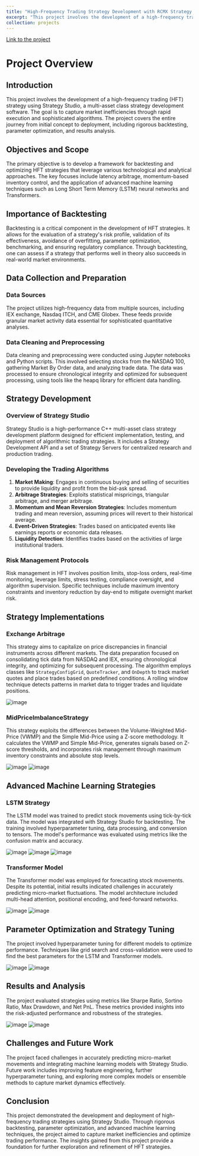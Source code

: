 ```yaml
---
title: "High-Frequency Trading Strategy Development with RCMX Strategy Studio"
excerpt: "This project involves the development of a high-frequency trading (HFT) strategy using Strategy Studio, a multi-asset class strategy development software. The goal is to capture market inefficiencies through rapid execution and sophisticated algorithms. The project covers the entire journey from initial concept to deployment, including rigorous backtesting, parameter optimization, and results analysis."
collection: projects
---
```

[Link to the project](https://gitlab.engr.illinois.edu/fin556_algo_market_micro_fall_2023/fin556_algo_fall_2023_group_01/group_01_project)

# Project Overview

## Introduction

This project involves the development of a high-frequency trading (HFT) strategy using Strategy Studio, a multi-asset class strategy development software. The goal is to capture market inefficiencies through rapid execution and sophisticated algorithms. The project covers the entire journey from initial concept to deployment, including rigorous backtesting, parameter optimization, and results analysis.

## Objectives and Scope

The primary objective is to develop a framework for backtesting and optimizing HFT strategies that leverage various technological and analytical approaches. The key focuses include latency arbitrage, momentum-based inventory control, and the application of advanced machine learning techniques such as Long Short Term Memory (LSTM) neural networks and Transformers.

## Importance of Backtesting

Backtesting is a critical component in the development of HFT strategies. It allows for the evaluation of a strategy's risk profile, validation of its effectiveness, avoidance of overfitting, parameter optimization, benchmarking, and ensuring regulatory compliance. Through backtesting, one can assess if a strategy that performs well in theory also succeeds in real-world market environments.

## Data Collection and Preparation

### Data Sources

The project utilizes high-frequency data from multiple sources, including IEX exchange, Nasdaq ITCH, and CME Globex. These feeds provide granular market activity data essential for sophisticated quantitative analyses.

### Data Cleaning and Preprocessing

Data cleaning and preprocessing were conducted using Jupyter notebooks and Python scripts. This involved selecting stocks from the NASDAQ 100, gathering Market By Order data, and analyzing trade data. The data was processed to ensure chronological integrity and optimized for subsequent processing, using tools like the heapq library for efficient data handling.

## Strategy Development

### Overview of Strategy Studio

Strategy Studio is a high-performance C++ multi-asset class strategy development platform designed for efficient implementation, testing, and deployment of algorithmic trading strategies. It includes a Strategy Development API and a set of Strategy Servers for centralized research and production trading.

### Developing the Trading Algorithms

1. **Market Making**: Engages in continuous buying and selling of securities to provide liquidity and profit from the bid-ask spread.
2. **Arbitrage Strategies**: Exploits statistical mispricings, triangular arbitrage, and merger arbitrage.
3. **Momentum and Mean Reversion Strategies**: Includes momentum trading and mean reversion, assuming prices will revert to their historical average.
4. **Event-Driven Strategies**: Trades based on anticipated events like earnings reports or economic data releases.
5. **Liquidity Detection**: Identifies trades based on the activities of large institutional traders.

### Risk Management Protocols

Risk management in HFT involves position limits, stop-loss orders, real-time monitoring, leverage limits, stress testing, compliance oversight, and algorithm supervision. Specific techniques include maximum inventory constraints and inventory reduction by day-end to mitigate overnight market risk.

## Strategy Implementations

### Exchange Arbitrage

This strategy aims to capitalize on price discrepancies in financial instruments across different markets. The data preparation focused on consolidating tick data from NASDAQ and IEX, ensuring chronological integrity, and optimizing for subsequent processing. The algorithm employs classes like `StrategyConfigGrid`, `QuoteTracker`, and `OnDepth` to track market quotes and place trades based on predefined conditions. A rolling window technique detects patterns in market data to trigger trades and liquidate positions.

![image](images/HFT1/tick_movement.jpg)

### MidPriceImbalanceStrategy

This strategy exploits the differences between the Volume-Weighted Mid-Price (VWMP) and the Simple Mid-Price using a Z-score methodology. It calculates the VWMP and Simple Mid-Price, generates signals based on Z-score thresholds, and incorporates risk management through maximum inventory constraints and absolute stop levels.

![image](images/HFT1/224020results_plot.png)
![image](images/HFT1/224020additional_results_plot.png)

## Advanced Machine Learning Strategies

### LSTM Strategy

The LSTM model was trained to predict stock movements using tick-by-tick data. The model was integrated with Strategy Studio for backtesting. The training involved hyperparameter tuning, data processing, and conversion to tensors. The model's performance was evaluated using metrics like the confusion matrix and accuracy.

![image](images/HFT1/histrogram.png)
![image](images/HFT1/modelfinal_1.png)
![image](images/HFT1/modelfinal_2.png)

### Transformer Model

The Transformer model was employed for forecasting stock movements. Despite its potential, initial results indicated challenges in accurately predicting micro-market fluctuations. The model architecture included multi-head attention, positional encoding, and feed-forward networks.

![image](images/HFT1/image_model.png) 
![image](images/HFT1/image.png)

## Parameter Optimization and Strategy Tuning

The project involved hyperparameter tuning for different models to optimize performance. Techniques like grid search and cross-validation were used to find the best parameters for the LSTM and Transformer models.

![image](images/HFT1/model_all_batch_norm_1.png)
![image](images/HFT1/model_all_batch_norm_relu_1.png)

## Results and Analysis

The project evaluated strategies using metrics like Sharpe Ratio, Sortino Ratio, Max Drawdown, and Net PnL. These metrics provided insights into the risk-adjusted performance and robustness of the strategies.

![image](images/HFT1/194850results_plot.png)
![image](images/194850additional_results_plot.png)

## Challenges and Future Work

The project faced challenges in accurately predicting micro-market movements and integrating machine learning models with Strategy Studio. Future work includes improving feature engineering, further hyperparameter tuning, and exploring more complex models or ensemble methods to capture market dynamics effectively.

## Conclusion

This project demonstrated the development and deployment of high-frequency trading strategies using Strategy Studio. Through rigorous backtesting, parameter optimization, and advanced machine learning techniques, the project aimed to capture market inefficiencies and optimize trading performance. The insights gained from this project provide a foundation for further exploration and refinement of HFT strategies.
